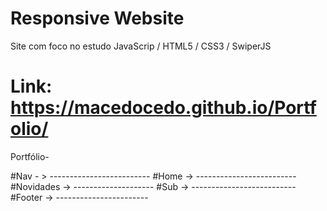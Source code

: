 # Responsive Website

Site com foco no estudo JavaScrip / HTML5 / CSS3 / SwiperJS

# Link: https://macedocedo.github.io/Portfolio/

Portfólio-

#Nav - > -------------------------
#Home -> -------------------------
#Novidades -> --------------------
#Sub -> --------------------------
#Footer -> -----------------------
